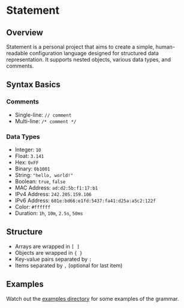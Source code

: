 # Statement

## Overview

Statement is a personal project that aims to create a simple, human-readable configuration language designed for structured data representation. It supports nested objects, various data types, and comments.

## Syntax Basics
### Comments
- Single-line: `// comment`
- Multi-line: `/* comment */`
### Data Types
- Integer: `10`
- Float: `3.141`
- Hex: `0xFF`
- Binary: `0b1001`
- String: `"hello, world!"`
- Boolean: `true`, `false`
- MAC Address: `ad:d2:5b:f1:17:b1`
- IPv4 Address: `242.205.159.106`
- IPv6 Address: `601e:bd66:e1fd:5437:fa41:d25a:a5c2:122f`
- Color: `#ffffff`
- Duration: `1h`, `10m`, `2.5s`, `50ms`

## Structure
- Arrays are wrapped in `[ ]`
- Objects are wrapped in `{ }`
- Key-value pairs separated by `:`
- Items separated by `,` (optional for last item)

## Examples

Watch out the [examples directory](./src/test/resources/examples/) for some examples of the grammar.